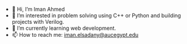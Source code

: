- 👋 Hi, I’m Iman Ahmed
- 👀 I’m interested in problem solving using C++ or Python and building projects with Verilog.    
- 🌱 I’m currently learning web development.
- 📫 How to reach me: iman.elsadany@aucegypt.edu
